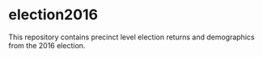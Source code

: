 # election2016

This repository contains precinct level election returns and demographics from the 2016 election.


